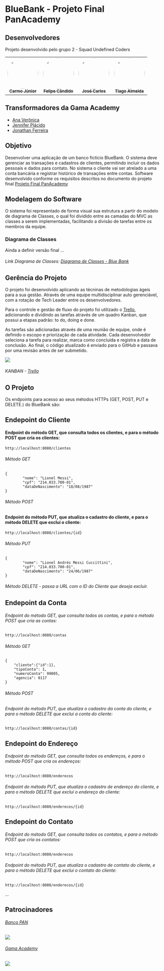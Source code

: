 # BlueBank - Projeto Final PanAcademy



## Desenvolvedores

Projeto desenvolvido pelo grupo 2 - Squad Undefined Coders 


<table>
  <tr>
    <td align="center"><a href="https://github.com/CarmoPJunior"><img style="border-radius: 50%;" src="https://avatars.githubusercontent.com/CarmoPJunior" width="100px;" alt=""/><br /><sub><b>Carmo Júnior</b></sub></a><br /><a href="https://github.com/CarmoPJunior" title="Carmo Júnior"></a></td>
    <td align="center"><a href="https://github.com/felipecandidoo"><img style="border-radius: 50%;" src="https://avatars.githubusercontent.com/felipecandidoo" width="100px;" alt=""/><br /><sub><b>Felipe Cândido</b></sub></a><br /><a href="https://github.com/felipecandidoo" title="Felipe Cândido"></a></td>
    <td align="center"><a href="https://github.com/zecarlos558"><img style="border-radius: 50%;" src="https://avatars.githubusercontent.com/zecarlos558" width="100px;" alt=""/><br /><sub><b>José Carlos</b></sub></a><br /><a href="https://github.com/hellomp" title="José Carlos"></a></td>
    <td align="center"><a href="https://github.com/tiagodalmeida87"><img style="border-radius: 50%;" src="https://avatars.githubusercontent.com/tiagodalmeida87" width="100px;" alt=""/><br /><sub><b>Tiago Almeida</b></sub></a><br /><a href="https://github.com/tiagodalmeida87" title="Tiago Almeida"></a></td>
  </tr>
</table>


## Transformadores da Gama Academy

- [Ana Verônica](https://www.linkedin.com/in/ana-ver%C3%B4nica-nascimento-cruz-1896a0158/)
- [Jennifer Plácido](https://www.linkedin.com/in/jenifer-pl%C3%A1cido-00b5611ab/)
- [Jonathan Ferreira](https://www.linkedin.com/in/jferreira33/)


## Objetivo

Desenvolver uma aplicação de um banco fictício BlueBank. O sistema deve gerenciar as transações e cadastros de clientes, permitindo incluir os dados pessoais e dados para contato. No sistema o cliente vai ser atrelado a uma conta bancária e registrar histórico de transações entre contas. Software desenvolvido conforme os requisitos descritos no documento do projeto final [Projeto Final PanAcademy](https://github.com/CarmoPJunior/BlueBank/blob/main/src_readme/doc/banco_pan_desafio_final_bluebank.pdf)

## Modelagem do Software

O sistema foi representado de forma visual sua estrutura a partir do modelo de diagrama de Classes, o qual foi dividido entre as camadas do MVC as classes a serem implementadas, facilitando a divisão de tarefas entre os membros da equipe.

### Diagrama de Classes

Ainda a definir versão final ...

###### Link Diagrama de Classes: [Diagrama de Classes - Blue Bank](https://viewer.diagrams.net/?tags=%7B%7D&highlight=0000ff&edit=_blank&layers=1&nav=1#R7V1tc5u4Fv41nsn90Azvtj%2FGTra703S3t2nn7u43BRSbFluuwG28v%2F5KIMCgA8aJZCddzWRiIwkMOudIj55zdBi589XjW4o2y%2FckwsnIsaLHkXs9chzHChz2wUt2RYlru6JkQeOoKLPrgrv4HywKLVG6jSOcNhpmhCRZvGkWhmS9xmHWKEOUkh%2FNZg8kaf7qBi2wVHAXokQu%2FV8cZcuidOKM6%2FJfcbxYlr9sB9OiZoXKxuJJ0iWKyI%2B9Ivdm5M4pIVnxbfU4xwnvvbJfivN%2B6aitbozidTbkhG%2FBEv89IX%2FsZt%2FQ7X%2Fn7%2F9GH9M34irfUbIVD7wqZJjfcbYru4Hd%2FIZ%2F5f2H6cidPZB1difqbXacblAYrxefyIYXWKwkQ%2Fdlj3niuOop2ysKPpA0zmKyZkUJfmA1s2W2SsQl5Qcs7xbTDD%2FuFYkHfovJCmd0x5qIWk%2F0vdC%2BN7ZX6tWPWphjS5Qt9wQ5LcWGhAItqovXfcy%2BiG4%2BossdqXNxxFROHBKaLcmCrFFyU5fOKNmuI8yvynuybnNLiv5mhV9wlu2E%2FaBtRgb2ZUq2NMQ9t%2BsKo0N0gbM%2BTRIWwR%2BmVzQUJyiLvzftS3kvu5Jih0nMHh7Lqv0jXiVojQGlRkm84LoZ8hO51nPNi9ngcCUqMt79s3AZJ9Et2pEt76A0Q%2BHX8mi2JDT%2Bh10WlZJg1TQTcnKCRos7fqaQMcUpa%2FOhFJjdKnqPHhsNb1GaiYKQJAnapPF99RgrJrt4PSNZRlaikQLbsr2gZVzuWDYuewoYl6PNuDxJ7G%2FEKVf8kz0s63M2C%2FE%2B4DVr9rvso6hOM8qGsFaLcPPQ3wAzy6R4NHdHV2NStGsWNZtHKEPX%2BHeUhvGKdT7p%2B2muFWWL2zjlN59kuYiLCidYZLkw5dOKk%2Bb517paUn4m6yxXSkq%2B4jlJCNPy6zUprCFOklZRaRBisIbNQUwFt3mba68u%2BSg0gBcRdu5Dks%2BHyziK8Dof5dhToUJv%2Bd1uCBNYriH%2BjP0xnZlbl%2F7IZzc%2BZ8d2fcz%2BeHOasQdmz4LiXKsxM4ofOM1Afe8dNQ4bgVB6Jxim8bbradJ4X9J4SchJnAuvEHI5J9tPkvCKySqfkRrz%2FRtbErsri90FRJyge5zsoQBatG2J%2FlzStYOBA5qtazwLAOnOOCxmsz2mKTNttMptrji%2B%2BE%2FD2GfFEMD6bBtmhAK1v6J0OWeIr7rQzbctSvLrmJFCrS4NnRx9Xbo0lnSpNU8ZYKRm0eHabWDkAbIPIGBk6RL%2B5EhgFEdzgZc7GiRkQdmCdkt7EUwcoQj3gScm9ajvCuvtCpc%2FId9EiDdmoOofqMaD1bcH0kC6amub9KYG0miTru0OFO9Ek3BLrTGQ5tWPFLbnDdMlP9ClTDJ%2FWa2NDZpRg2ZKIVdoxnYGopmqUL3cHdVwpsAZ1%2FgTZuad23s3ZlmhOGnWm4GllxoernRHYpCxLlbFlvljg0GUide2Bo4g2kCIzBMbEPJKxwrbmgxEIY4ubfIlqZ7Apcf6ke7%2BFOfnB3%2Fxg0s3cMqC68f96uvd%2FtEHTGP2%2BBzv9EOFgx5CYUsHPYRCTC%2FEQWgHZxHaY5zlMruceo445mKzL5kWF4e10PjBbu9AnciCgSIrrVGdzMSpH0gOwSqQ6bd8idM2uVDcqjitFv0VpWi310wMWJ0%2F5Hp%2BC81afitson1rTtvN%2BYQzvMYZ7Etx3x332O6M6herxywELPVGbgiVVJ5hGzJVXDgVzaJKzaLKDiQRA4Eptg9RxNr8A7ZyjjiLN2Ree6PrQ2jttddQvhJa4HUYd1anKClZ5IhsufSa9cs4ZTgtDsknitap7FDPeDEqHCH8%2F8zHae1dN4htSODP81Z3kKpPtK3uDMOsUbz20KHM0zWSOc%2FnmFOyQnd8VIHqtve8Q7uqzcrwhYwzldIdUkRbm9vVkQlqBmKYYJrToYFVamDVeHLZwvfBVNaBKvywoQMTbTogk9X78KQFkjpiFEVc4XbFPi5Yg29bHjc%2BE7DcCgmlRXRrWbM%2F8Myd0ZUF%2FGemKl0pwhs%2Bs5D9K7FmltySgS5E472GZgg7MIQdodHdUAnU3qkuqOQYIlyjeCFXGihfXUS4Y4jwn2assB2ZCAeVSRsR7rwoItwfHaDBSy52VPOw4qxOGrYTpBykXMtx8zDnqpwnh2nGSjUqqBSMm9fo4FylK1XelupKbTzdwVcey97a4yn8Q513ZnXc2eATOE3fSd2q4ludM%2FsifMtr2IDlOr1WoNYZ4SjfOXZAuTql706dpvS99qKgwySUKYJMvKeYfo9DYNva69yRWZFDVRcDEMiH3LfeWNsCTSa%2BYULYLNP1hJRNAcYQXqRPtemATAn3Oz%2FyJfsfbD2BV%2FBeu6rRNcN98Zp0t%2BIMwKeWwl25pHaaFJUhgvYSdp7IKttuEPZwHELvu0kMCO8F4ZPBun3kgt22dK3YXYj8Nit2RfK13TOv2F2ZUTYr9lc6WNjuuVfsrjw2vOhsFOU0fa5V9NHxRn4L7k7cxnry8AknWYC6MssrQjvuupYfBvs%2Bbf3Tlq8LOaigjDT6HFQuRAIbxNBvKc9ChJB8tQEGKEMEn%2BjJPTPPTyQiEEbIKz8QypDAxW%2FMjhfMkrmbMZKbhjRGVAwXF2VEGCsuvsntcRRn9Qn1xWPg2hFOcHdjg0fUqmo5EBwcisrUP%2BqVVU540V7gcirGzEqqczm1E6VBmU%2FAPX7aQmdcmQs1s9Ihs1G%2Bw07brCRzriK4DoWIAvNAHpUC1BRM7QOmRYCwmRMUKwowJ4CKEmibEmRmNidRzRygmJWfDFiZnDgTiGe4zOGmPR0s8RcyB3hdVKbalQm3xYt5FSjJPrvXGXlbs8rQqnZDZ5SxrhnFOwvpWYcpXXrBqBGpNJ2OR6fdsjs0q6%2F62IznSU7mKamIV6Yx5KF%2FnUESLY7QnviSxbjQutzTthjzAIqQx5DPYo6kHhDTNnY4m5Ub6u7pXnLaoqQsEFzOx1Juu7IFu7H7UdemO8Ud3Nx%2B6UA7lmzID6OtfwGS7on9C%2FElZ%2B1se9rMh%2BhC%2BYO8k%2FY2kFb1qdrMEcNL0mWwd0%2Bry%2BNzTK%2FPmAwnZ5sMYR9g0A5ClRJpHR1PqzpQ0ZPpG46sKVurcuD8c0zD7rS9nQza2upBDvtA35IYoEOKGXXeIwDDiTxJA4Iy3qAvifNpU9%2F5MiWSZ0AQbFgRZNjvuzcrWNiilBMnjq4VrA8xJ4YXUyTeMtrqXLxY%2BfvGY29GogOqen43rQ%2BEjvGZ3qAR9R4au7lv4iWgEZkXaiKRPk%2BdsX7Ykl4RDjFvH9Io3rPjkK63Dxn%2F3M88qrwATCGHfkGstoEY2iEG%2BEpHUBm0JXPzTbK%2B4cau7W0%2F2uYYmUhmADKuEeQx4b9m6H%2BmNgwNzdAGKAOZ3TRhoS9RU4aCBG2blgJ5FjhtzpTRXvb20emypQz2Vnpny7e%2FGL97%2B%2BXzO0ynHz97v1mrL%2B4dAt40P7v9fMNKZle%2Fv%2Buyz72ePwjbqok7B0%2Bd5sQthss1LURsHzEKKMBX0vZOuwq73bOkCTTkKjCk6Q3aBdmflncT3frWV%2Bf7uy8zQDCNDKV7uScMxtaT%2FgTMUepCIFvFaAoqAeRxaKYorfXgCWlKO5KKlgcp%2BrbF7bqD2UuP%2FV9dP8cGNTQw6Utlpe4dKZ619RXSaxXZS8E7NslL9QkXzF0KSVfB0hG8Y5O69GcZJ8DMpZAqqciDAt6yuvDbm%2F13qp857rYZvAZGOZcpW1VHhoK9rDjsNjtz%2F7rjVnigB73n%2FaQ9LBPnoqfMbknFIL6dihZkRCY2AOK1reSgLdUG7fTaybN4cki6usAO5ATR44rNyMW8fIe2Jd6m3e%2BQZWcYl6xO5YNoeVD5FNDyMKKTafkGzjGzi2o3bJsmhDLkQnumlOzFh3XAxBwPXwFZgyXeQ5VA8tU1v9gQA6h8gikGjZBclF9ytrD42jnHVCeZSUarCkLZvyAVVLEvH75lmdEpZW9CfdTvbbKabggPeFueA20cVRJNDCuATMM0oolLbTDxH8OGAG%2BwTvTMQpAKqIj%2FgG8ZCjk1IEOReIGAYlC82kAGlNLPgIx%2F0wgDsGTwJKMiuBi%2BZ5kmEyyGARna44l94PUJdgkoTwQyZCpN3rLUTZibEQC2pmcxqZAGaMMY4NvBDcZQJF5o0xIkXl0YA3jjtmHK%2Fz2jC%2BSFA%2BeXJ%2BALdkgJDxWr6t5StFm%2BJ0zErPD%2F)

## Gerência do Projeto

O projeto foi desenvolvido aplicando as técninas de metodologias ágeis para a sua gestão. Através de uma equipe multidisciplinar auto gerenciável, com a rotação de Tech Leader entre os desenvolvedores.

Para o controle e gestão de fluxo do projeto foi utilizado o [Trello](https://trello.com/b/b2gm8LNx/kanban-bluebank-squad2), adicionando e dividindo as tarefas através de um quadro Kanban, que possui a etapas padrão: to do, doing e done. 

As tarefas são adicionadas através de uma reunião de equipe, onde é definido o escopo e priorização de cada atividade. Cada desenvolvedor seleciona a tarefa para realizar, marca como concluída e registra a data de conclusão. Ao final, o código atualizado é enviado para o GitHub e passava por uma revisão antes de ser submetido.


![](https://github.com/CarmoPJunior/BlueBank/blob/main/src_readme/img/Trello-Squad2.jpg)

###### KANBAN - [Trello](https://trello.com/b/b2gm8LNx/kanban-bluebank-squad2)



## O Projeto

Os endpoints para acesso ao seus métodos HTTPs (GET, POST, PUT e DELETE.) do BlueBank são:

## Endepoint do Cliente

#### Endpoint do método GET, que consulta todos os clientes, e para o método POST que cria os clientes:

```
http://localhost:8080/clientes
```
###### Método GET

```
{
        "nome": "Lionel Messi",
        "cpf": "214.033.700-01",
        "dataDeNascimento": "18/08/1987"
}
```
###### Método POST


#### Endpoint do método PUT, que atualiza o cadastro do cliente, e para o método DELETE que exclui o cliente:

```
http://localhost:8080/clientes/{id}
```
###### Método PUT

```
{
        "nome": "Lionel Andrés Messi Cuccittini",
        "cpf": "214.033.700-01",
        "dataDeNascimento": "24/06/1987"
}
```
###### Método DELETE - passa a URL com o ID do Cliente que deseja excluir.


## Endepoint da Conta

###### Endpoint do método GET, que consulta todos as contas, e para o método POST que cria as contas:

```
http://localhost:8080/contas
```
###### Método GET

```
{
    "cliente":{"id":1},
    "tipoConta": 1,
    "numeroConta": 99005,
    "agencia": 0117
}
```
###### Método POST



###### Endpoint do método PUT, que atualiza o cadastro da conta do cliente, e para o método DELETE que exclui a conta do cliente:

```
http://localhost:8080/contas/{id}
```


## Endepoint do Endereço

###### Endpoint do método GET, que consulta todos os endereços, e para o método POST que cria os endereços:

```
http://localhost:8080/enderecos
```


###### Endpoint do método PUT, que atualiza o cadastro de endereço do cliente, e para o método DELETE que exclui o endereço do cliente:

```
http://localhost:8080/enderecos/{id}
```


## Endepoint do Contato

###### Endpoint do método GET, que consulta todos os contatos, e para o método POST que cria os contatos:

```
http://localhost:8080/enderecos
```


###### Endpoint do método PUT, que atualiza o cadastro de contato do cliente, e para o método DELETE que exclui o contato do cliente:

```
http://localhost:8080/enderecos/{id}
```




...

## Patrocinadores

###### [Banco PAN](https://www.bancopan.com.br/)
![](https://github.com/CarmoPJunior/BlueBank/blob/main/src_readme/img/logo_bancoPan.png)


###### [Gama Academy](https://www.gama.academy/)
![](https://github.com/CarmoPJunior/BlueBank/blob/main/src_readme/img/logo_gamaAcademy.png)

